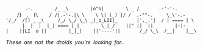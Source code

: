 `       .-.
       /_ _\
       |o^o|
       \ _ /
      .-'-'-.
    /`)  .  (`\
   / /|.-'-.|\ \
   \ \| (_) |/ /  .-""-.
    \_\'-.-'/_/  /[] _ _\
    /_/ \_/ \_\ _|_o_LII|_
      |'._.'|  / | ==== | \
      |  |  |  |_| ==== |_|
       \_|_/    ||" ||  ||
       |-|-|    ||LI  o ||
       |_|_|    ||'----'||
      /_/ \_\  /__|    |__\`

*These are not the droids you're looking for..*

